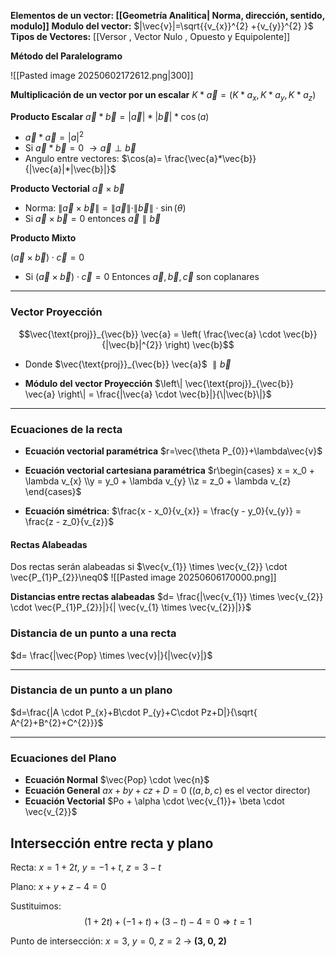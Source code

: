 **Elementos de un vector: [[Geometría Analitica| Norma, dirección, sentido, modulo]]**
**Modulo del vector:** $|\vec{v}|=\sqrt{{v_{x}}^{2} +{v_{y}}^{2} }$
**Tipos de Vectores:** [[Versor , Vector Nulo , Opuesto y Equipolente]]

**Método del Paralelogramo**

![[Pasted image 20250602172612.png|300]]

**Multiplicación de un vector por un escalar**
$K*\vec{a}=(K*a_{x}, K*a_{y}, K*a_{z})$

**Producto Escalar**
$\vec{a}*\vec{b}=|\vec{a}|*|\vec{b}|*\cos(a)$

- $\vec{a}*\vec{a}=|a|^{2}$
- Si $\vec{a}*\vec{b}=0$  $\to \vec{a} \perp \vec{b}$
- Angulo entre vectores: $\cos(a)= \frac{\vec{a}*\vec{b}}{|\vec{a}|*|\vec{b}|}$ 

**Producto Vectorial**
$\vec{a} \times \vec{b}$
- Norma: $\|\vec{a} \times \vec{b}\| = \|\vec{a}\| \cdot \|\vec{b}\| \cdot \sin(\theta)$
-  Si $\vec{a}\times  \vec{b}=0$ entonces $\vec{a} \parallel  \vec{b}$

**Producto Mixto**

$(\vec{a}\times \vec{b} )\cdot \vec{c}=0$
- Si $(\vec{a}\times \vec{b} )\cdot \vec{c}=0$ Entonces $\vec{a},\vec{b}, \vec{c}$ son coplanares
---
### Vector Proyección
$$\vec{\text{proj}}_{\vec{b}} \vec{a} = \left( \frac{\vec{a} \cdot \vec{b}}{|\vec{b}|^{2}} \right) \vec{b}$$
- Donde $\vec{\text{proj}}_{\vec{b}} \vec{a}$ $\parallel \vec{b}$

- **Módulo del vector Proyección**
$\left\| \vec{\text{proj}}_{\vec{b}} \vec{a} \right\| = \frac{|\vec{a} \cdot \vec{b}|}{\|\vec{b}\|}$

---
### Ecuaciones de la recta

- **Ecuación vectorial paramétrica** $r=\vec{\theta P_{0}}+\lambda\vec{v}$

- **Ecuación vectorial cartesiana paramétrica** $r\begin{cases} x = x_0 + \lambda v_{x} \\y = y_0 + \lambda v_{y} \\z = z_0 + \lambda v_{z} \end{cases}$

- **Ecuación simétrica**: $\frac{x - x_0}{v_{x}} = \frac{y - y_0}{v_{y}} = \frac{z - z_0}{v_{z}}$

#### Rectas Alabeadas
Dos rectas serán alabeadas si $\vec{v_{1}} \times \vec{v_{2}}  \cdot  \vec{P_{1}P_{2}}\neq0$
![[Pasted image 20250606170000.png]]

**Distancias entre rectas alabeadas**
$d= \frac{|\vec{v_{1}} \times \vec{v_{2}}  \cdot  \vec{P_{1}P_{2}}|}{| \vec{v_{1} \times \vec{v_{2}}|}}$

### Distancia de un punto a una recta 

$d= \frac{|\vec{Pop} \times \vec{v}|}{|\vec{v}|}$

---
### Distancia de un punto a un plano

$d=\frac{|A \cdot P_{x}+B\cdot P_{y}+C\cdot Pz+D|}{\sqrt{ A^{2}+B^{2}+C^{2}}}$

---
### Ecuaciones del Plano

- **Ecuación Normal** $\vec{Pop} \cdot    \vec{n}$
- **Ecuación General** $ax + by + cz + D = 0$ ($(a,b,c)$ es el vector director)
- **Ecuación Vectorial** $Po + \alpha \cdot \vec{v_{1}}+ \beta \cdot \vec{v_{2}}$


## Intersección entre recta y plano
Recta:  ${x = 1 + 2t,\ y = -1 + t,\ z = 3 - t}$

Plano:  ${x + y + z - 4 = 0}$

Sustituimos:
$$(1 + 2t) + (-1 + t) + (3 - t) - 4 = 0 \Rightarrow t = 1$$

Punto de intersección:
${x = 3,\ y = 0,\ z = 2}$ → **(3, 0, 2)**


